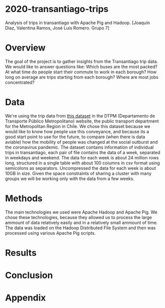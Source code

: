 # 2020-transantiago-trips
Analysis of trips in transantiago with Apache Pig and Hadoop. [Joaquín Diaz, Valentina Ramos, José Luis Romero. Grupo 7]

# Overview

<!-- State what is the main goal of the project. State what sorts of question(s) you want to answer or what sort of system you want to build. (Questions may be non-technical -- e.g., is there a global correlation between coffee consumption and research output -- so long as they require data analysis or other technical solutions.) -->

<!-- Esto es temporal, la idea es cambiarlo despues según que consultas hagamos -->
The goal of the project is to gather insights from the Transantiago trip data. We would like to answer questions like: Which buses are the most packed? At what time do people start their commute to work in each borough? How long on average are trips starting from each borough? Where are most jobs concentrated?

# Data

<!-- Describe the raw dataset that you considered for your project. Where did it come from? Why was it chosen? What information does it contain? What format was it in? What size was it? How many lines/records? Provide links. -->

We're using the trip data from [this dataset](http://www.dtpm.cl/index.php/documentos/matrices-de-viaje) in the DTPM (Departamento de Transporte Público Metropolitano) website, the public transport department for the Metropolitan Region in Chile. We chose this dataset because we would like to know how people use this conveyance, and because its a good start point to use for the future, to compare (when there is data aviable) how the mobility of people was changed at the social outburst and the coronavirus pandemic.
The dataset contains information of individual trips in transantiago, each pair of file contains the data of a week, separated in weekdays and weekend. The data for each week is about 24 million rows long, structured in a single table with about 100 columns in csv format using semicolons as separators. Uncompressed the data for each week is about 10GB in size. Given the space constraints of sharing a cluster with many groups we will be working only with the data from a few <!-- maybe only one --> weeks.

# Methods

<!-- Detail the methods used during the project. Provide an overview of the techniques/technologies used, why you used them and how you used them. Refer to the source-code delivered with the project. Describe any problems you encountered. -->

The main technologies we used were Apache Hadoop and Apache Pig. We chose these technologies, because they allowed us to process the large ammount of data relatively easily and in a relatively small ammount of time. The data was loaded on the Hadoop Distributed File System and then was processed using various Apache Pig scripts.

# Results

<!-- Detail the results of the project. Different projects will have different types of results; e.g., run-times or result sizes, evaluation of the methods you're comparing, the interface of the system you've built, and/or some of the results of the data analysis you conducted. -->


# Conclusion

<!-- Summarise main lessons learnt. What was easy? What was difficult? What could have been done better or more efficiently? -->


# Appendix

<!-- You can use this for key code snippets that you don't want to clutter the main text. -->
